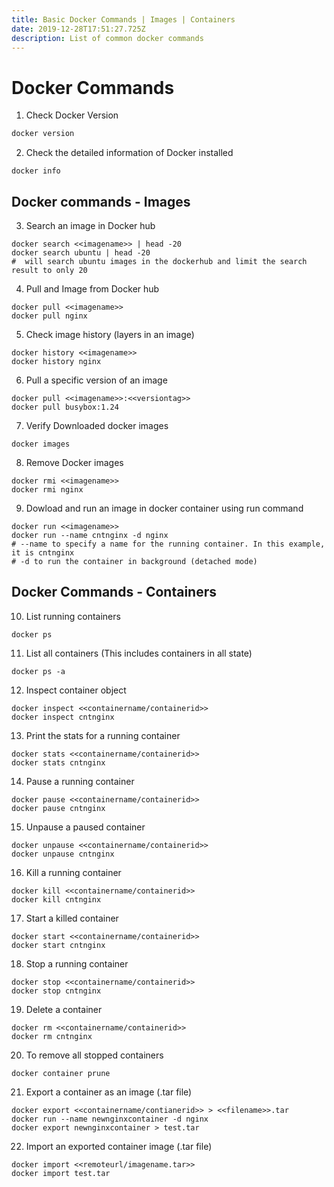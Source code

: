 ```yaml
---
title: Basic Docker Commands | Images | Containers
date: 2019-12-28T17:51:27.725Z
description: List of common docker commands
---
```

# Docker Commands

1. Check Docker Version
```bash
docker version
```
2. Check the detailed information of Docker installed
```
docker info
```

## Docker commands - Images
3. Search an image in Docker hub
```
docker search <<imagename>> | head -20
docker search ubuntu | head -20
#  will search ubuntu images in the dockerhub and limit the search result to only 20 
```
4. Pull and Image from Docker hub
```
docker pull <<imagename>>
docker pull nginx
```
5. Check image history (layers in an image)
```
docker history <<imagename>>
docker history nginx
```
6. Pull a specific version of an image
```
docker pull <<imagename>>:<<versiontag>>
docker pull busybox:1.24
```
7. Verify Downloaded docker images
```
docker images
```
8. Remove Docker images
```
docker rmi <<imagename>>
docker rmi nginx
```
9. Dowload and run an image in docker container using run command
```
docker run <<imagename>>
docker run --name cntnginx -d nginx
# --name to specify a name for the running container. In this example, it is cntnginx
# -d to run the container in background (detached mode)
```

## Docker Commands - Containers
10. List running containers
```
docker ps
```
11. List all containers (This includes containers in all state)
```
docker ps -a
```
12. Inspect container object
```
docker inspect <<containername/containerid>>
docker inspect cntnginx
```
13. Print the stats for a running container 
```
docker stats <<containername/containerid>>
docker stats cntnginx
```
14. Pause a running container
```
docker pause <<containername/containerid>>
docker pause cntnginx
```
15. Unpause a paused container
```
docker unpause <<containername/containerid>>
docker unpause cntnginx
```
16. Kill a running container
```
docker kill <<containername/containerid>>
docker kill cntnginx
```
17. Start a killed container
```
docker start <<containername/containerid>>
docker start cntnginx
```
18. Stop a running container
```
docker stop <<containername/containerid>>
docker stop cntnginx
```
19. Delete a container
```
docker rm <<containername/containerid>>
docker rm cntnginx
```
20. To remove all stopped containers
```
docker container prune
```
21. Export a container as an image (.tar file)
```
docker export <<containername/contianerid>> > <<filename>>.tar
docker run --name newnginxcontainer -d nginx
docker export newnginxcontainer > test.tar
```
22. Import an exported container image (.tar file)
```
docker import <<remoteurl/imagename.tar>>
docker import test.tar
```
